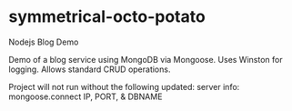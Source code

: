 # symmetrical-octo-potato
Nodejs Blog Demo

Demo of a blog service using MongoDB via Mongoose.  Uses Winston for logging.  Allows standard CRUD operations.

Project will not run without the following updated:
server info: mongoose.connect IP, PORT, & DBNAME
